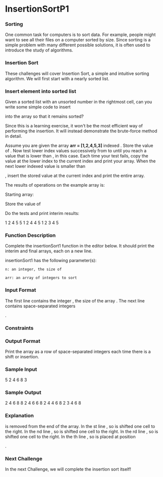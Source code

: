 # InsertionSortP1

### Sorting
One common task for computers is to sort data. For example, people might want to see all their files on a computer sorted by size. Since sorting is a simple problem with many different possible solutions, it is often used to introduce the study of algorithms.

### Insertion Sort
These challenges will cover Insertion Sort, a simple and intuitive sorting algorithm. We will first start with a nearly sorted list.

### Insert element into sorted list
Given a sorted list with an unsorted number
in the rightmost cell, can you write some simple code to insert

into the array so that it remains sorted?

Since this is a learning exercise, it won't be the most efficient way of performing the insertion. It will instead demonstrate the brute-force method in detail.

Assume you are given the array **arr = [1,2,4,5,3]** indexed . Store the value of . Now test lower index values successively from to until you reach a value that is lower than , in this case. Each time your test fails, copy the value at the lower index to the current index and print your array. When the next lower indexed value is smaller than

, insert the stored value at the current index and print the entire array.

The results of operations on the example array is:

Starting array:

Store the value of

Do the tests and print interim results:

1 2 4 5 5
1 2 4 4 5
1 2 3 4 5

### Function Description

Complete the insertionSort1 function in the editor below. It should print the interim and final arrays, each on a new line.

insertionSort1 has the following parameter(s):

    n: an integer, the size of 

    arr: an array of integers to sort

### Input Format

The first line contains the integer
, the size of the array .
The next line contains space-separated integers

.

### Constraints


### Output Format

Print the array as a row of space-separated integers each time there is a shift or insertion.

### Sample Input

5
2 4 6 8 3

### Sample Output

2 4 6 8 8 
2 4 6 6 8 
2 4 4 6 8 
2 3 4 6 8 

### Explanation

is removed from the end of the array.
In the st line , so is shifted one cell to the right.
In the nd line , so is shifted one cell to the right.
In the rd line , so is shifted one cell to the right.
In the th line , so is placed at position

.

### Next Challenge

In the next Challenge, we will complete the insertion sort itself!
